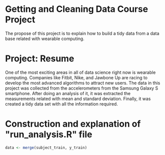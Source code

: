 # Getting and Cleaning Data Course Project
The propose of this project is to explain how to build a tidy data from a data base related with wearable computing.
# Project: Resume
One of the most exciting areas in all of data science right now is wearable computing.
Companies like Fitbit, Nike, and Jawbone Up are racing to develop the most advanced algorithms to attract new users.
The data in this project was collected  from the accelerometers from the Samsung Galaxy S smartphone. After doing an
analysis of it, it was extracted the measurements related with mean and standard deviation. Finally, it was created a
tidy data set with all the information required.

# Construction and explanation of "run_analysis.R" file


```R
data <- merge(subject_train, y_train)
```

